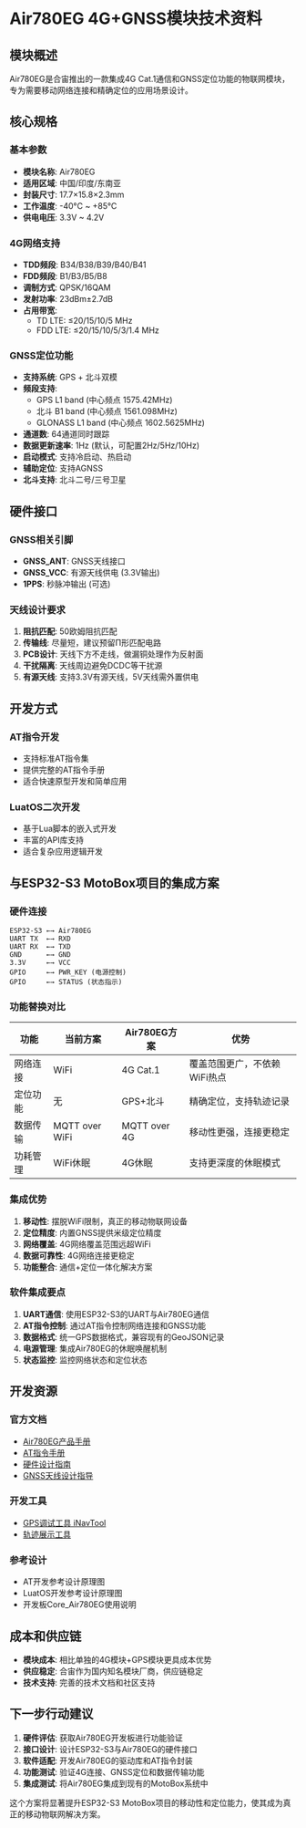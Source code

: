 # Air780EG 4G+GNSS模块技术资料

## 模块概述

Air780EG是合宙推出的一款集成4G Cat.1通信和GNSS定位功能的物联网模块，专为需要移动网络连接和精确定位的应用场景设计。

## 核心规格

### 基本参数
- **模块名称**: Air780EG
- **适用区域**: 中国/印度/东南亚
- **封装尺寸**: 17.7×15.8×2.3mm
- **工作温度**: -40°C ~ +85°C
- **供电电压**: 3.3V ~ 4.2V

### 4G网络支持
- **TDD频段**: B34/B38/B39/B40/B41
- **FDD频段**: B1/B3/B5/B8
- **调制方式**: QPSK/16QAM
- **发射功率**: 23dBm±2.7dB
- **占用带宽**:
  - TD LTE: ≤20/15/10/5 MHz
  - FDD LTE: ≤20/15/10/5/3/1.4 MHz

### GNSS定位功能
- **支持系统**: GPS + 北斗双模
- **频段支持**:
  - GPS L1 band (中心频点 1575.42MHz)
  - 北斗 B1 band (中心频点 1561.098MHz)
  - GLONASS L1 band (中心频点 1602.5625MHz)
- **通道数**: 64通道同时跟踪
- **数据更新速率**: 1Hz (默认，可配置2Hz/5Hz/10Hz)
- **启动模式**: 支持冷启动、热启动
- **辅助定位**: 支持AGNSS
- **北斗支持**: 北斗二号/三号卫星

## 硬件接口

### GNSS相关引脚
- **GNSS_ANT**: GNSS天线接口
- **GNSS_VCC**: 有源天线供电 (3.3V输出)
- **1PPS**: 秒脉冲输出 (可选)

### 天线设计要求
1. **阻抗匹配**: 50欧姆阻抗匹配
2. **传输线**: 尽量短，建议预留Π形匹配电路
3. **PCB设计**: 天线下方不走线，做漏铜处理作为反射面
4. **干扰隔离**: 天线周边避免DCDC等干扰源
5. **有源天线**: 支持3.3V有源天线，5V天线需外置供电

## 开发方式

### AT指令开发
- 支持标准AT指令集
- 提供完整的AT指令手册
- 适合快速原型开发和简单应用

### LuatOS二次开发
- 基于Lua脚本的嵌入式开发
- 丰富的API库支持
- 适合复杂应用逻辑开发

## 与ESP32-S3 MotoBox项目的集成方案

### 硬件连接
```
ESP32-S3 ←→ Air780EG
UART TX  ←→ RXD
UART RX  ←→ TXD
GND      ←→ GND
3.3V     ←→ VCC
GPIO     ←→ PWR_KEY (电源控制)
GPIO     ←→ STATUS (状态指示)
```

### 功能替换对比
| 功能 | 当前方案 | Air780EG方案 | 优势 |
|------|----------|--------------|------|
| 网络连接 | WiFi | 4G Cat.1 | 覆盖范围更广，不依赖WiFi热点 |
| 定位功能 | 无 | GPS+北斗 | 精确定位，支持轨迹记录 |
| 数据传输 | MQTT over WiFi | MQTT over 4G | 移动性更强，连接更稳定 |
| 功耗管理 | WiFi休眠 | 4G休眠 | 支持更深度的休眠模式 |

### 集成优势
1. **移动性**: 摆脱WiFi限制，真正的移动物联网设备
2. **定位精度**: 内置GNSS提供米级定位精度
3. **网络覆盖**: 4G网络覆盖范围远超WiFi
4. **数据可靠性**: 4G网络连接更稳定
5. **功能整合**: 通信+定位一体化解决方案

### 软件集成要点
1. **UART通信**: 使用ESP32-S3的UART与Air780EG通信
2. **AT指令控制**: 通过AT指令控制网络连接和GNSS功能
3. **数据格式**: 统一GPS数据格式，兼容现有的GeoJSON记录
4. **电源管理**: 集成Air780EG的休眠唤醒机制
5. **状态监控**: 监控网络状态和定位状态

## 开发资源

### 官方文档
- [Air780EG产品手册](https://docs.openluat.com/air780eg/)
- [AT指令手册](https://docs.openluat.com/air780eg/at/app/at_command/)
- [硬件设计指南](https://docs.openluat.com/air780eg/at/hardware/design/)
- [GNSS天线设计指导](https://docs.openluat.com/air780eg/luatos/hardware/design/gnssant/)

### 开发工具
- [GPS调试工具 iNavTool](https://cdn.openluat-luatcommunity.openluat.com/attachment/20240816143801749_iNavTool-V4020.7z)
- [轨迹展示工具](https://doc.openluat.com/article/4980)

### 参考设计
- AT开发参考设计原理图
- LuatOS开发参考设计原理图
- 开发板Core_Air780EG使用说明

## 成本和供应链
- **模块成本**: 相比单独的4G模块+GPS模块更具成本优势
- **供应稳定**: 合宙作为国内知名模块厂商，供应链稳定
- **技术支持**: 完善的技术文档和社区支持

## 下一步行动建议

1. **硬件评估**: 获取Air780EG开发板进行功能验证
2. **接口设计**: 设计ESP32-S3与Air780EG的硬件接口
3. **软件适配**: 开发Air780EG的驱动库和AT指令封装
4. **功能测试**: 验证4G连接、GNSS定位和数据传输功能
5. **集成测试**: 将Air780EG集成到现有的MotoBox系统中

这个方案将显著提升ESP32-S3 MotoBox项目的移动性和定位能力，使其成为真正的移动物联网解决方案。
